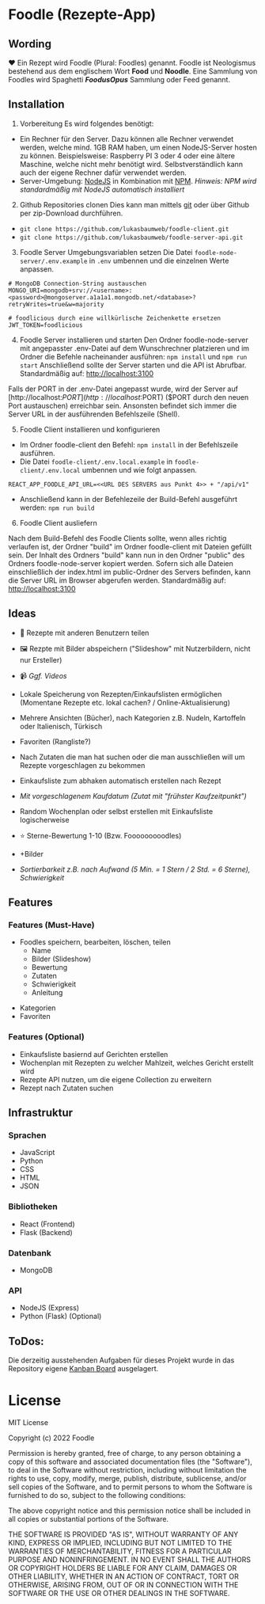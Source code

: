 # Foodle (Rezepte-App)

## Wording 
❤️ Ein Rezept wird Foodle (Plural: Foodles) genannt. Foodle ist Neologismus bestehend aus dem englischem Wort **Food** und **Noodle**.
Eine Sammlung von Foodles wird Spaghetti ___FoodusOpus___ Sammlung oder Feed genannt.

## Installation

1. Vorbereitung
Es wird folgendes benötigt:
* Ein Rechner für den Server. Dazu können alle Rechner verwendet werden, welche mind. 1GB RAM haben, um einen NodeJS-Server hosten zu können. Beispielsweise: Raspberry PI 3 oder 4 oder eine ältere Maschine, welche nicht mehr benötigt wird. Selbstverständlich kann auch der eigene Rechner dafür verwendet werden.
* Server-Umgebung: [NodeJS](https://nodejs.org/) in Kombination mit [NPM](https://www.npmjs.com/package/npm). _Hinweis: NPM wird standardmäßig mit NodeJS automatisch installiert_

2. Github Repositories clonen
Dies kann man mittels [git](https://git-scm.com/) oder über Github per zip-Download durchführen. 
* ```git clone https://github.com/lukasbaumweb/foodle-client.git```
* ```git clone https://github.com/lukasbaumweb/foodle-server-api.git```

3. Foodle Server Umgebungsvariablen setzen
Die Datei ```foodle-node-server/.env.example``` in ```.env``` umbennen und die einzelnen Werte anpassen.
```
# MongoDB Connection-String austauschen
MONGO_URI=mongodb+srv://<username>:<password>@mongoserver.a1a1a1.mongodb.net/<database>?retryWrites=true&w=majority

# foodlicious durch eine willkürlische Zeichenkette ersetzen
JWT_TOKEN=foodlicious
```
4. Foodle Server installieren und starten
Den Ordner foodle-node-server mit angepasster .env-Datei auf dem Wunschrechner platzieren und im Ordner die Befehle nacheinander ausführen:
```npm install``` und ```npm run start```
Anschließend sollte der Server starten und die API ist Abrufbar. Standardmäßig auf: [http://localhost:3100](http://localhost:3100)

Falls der PORT in der .env-Datei angepasst wurde, wird der Server auf [http://localhost:$PORT](http://localhost:$PORT) ($PORT durch den neuen Port austauschen) erreichbar sein. Ansonsten befindet sich immer die Server URL in der ausführenden Befehlszeile (Shell).

5. Foodle Client installieren und konfigurieren
* Im Ordner foodle-client den Befehl: ```npm install``` in der Befehlszeile ausführen.
* Die Datei ```foodle-client/.env.local.example``` in ```foodle-client/.env.local``` umbennen und wie folgt anpassen.

```
REACT_APP_FOODLE_API_URL=<<URL DES SERVERS aus Punkt 4>> + "/api/v1"
```
* Anschließend kann in der Befehlezeile der Build-Befehl ausgeführt werden: ```npm run build```

6. Foodle Client ausliefern

Nach dem Build-Befehl des Foodle Clients sollte, wenn alles richtig verlaufen ist, der Ordner "build" im Ordner foodle-client mit Dateien gefüllt sein. Der Inhalt des Ordners "build" kann nun in den Ordner "public" des Ordners foodle-node-server kopiert werden. Sofern sich alle Dateien einschließlich der index.html im public-Ordner des Servers befinden, kann die Server URL im Browser abgerufen werden. Standardmäßig auf: [http://localhost:3100](http://localhost:3100)

## Ideas

* 🤝 Rezepte mit anderen Benutzern teilen
* 🖼️ Rezpte mit Bilder abspeichern ("Slideshow" mit Nutzerbildern, nicht nur Ersteller)
* 📹 _Ggf. Videos_
* Lokale Speicherung von Rezepten/Einkaufslisten ermöglichen (Momentane Rezepte etc. lokal cachen? / Online-Aktualisierung)
* Mehrere Ansichten (Bücher), nach Kategorien z.B. Nudeln, Kartoffeln oder Italienisch, Türkisch
* Favoriten (Rangliste?)
* Nach Zutaten die man hat suchen oder die man ausschließen will um Rezepte vorgeschlagen zu bekommen
* Einkaufsliste zum abhaken automatisch erstellen nach Rezept
* _Mit vorgeschlagenem Kaufdatum (Zutat mit "frühster Kaufzeitpunkt")_
* Random Wochenplan oder selbst erstellen mit Einkaufsliste logischerweise

* ⭐ Sterne-Bewertung 1-10 (Bzw. Fooooooooodles)
* +Bilder
* _Sortierbarkeit z.B. nach Aufwand (5 Min. = 1 Stern / 2 Std. = 6 Sterne), Schwierigkeit_

## Features

### Features (Must-Have)
* Foodles speichern, bearbeiten, löschen, teilen
  - Name
  - Bilder (Slideshow)
  - Bewertung
  - Zutaten
  - Schwierigkeit
  - Anleitung
- Kategorien
- Favoriten

### Features (Optional)
* Einkaufsliste basiernd auf Gerichten erstellen
* Wochenplan mit Rezepten zu welcher Mahlzeit, welches Gericht erstellt wird
* Rezepte API nutzen, um die eigene Collection zu erweitern 
* Rezept nach Zutaten suchen

## Infrastruktur

### Sprachen
* JavaScript
* Python
* CSS
* HTML
* JSON

### Bibliotheken
* React (Frontend)
* Flask (Backend)

### Datenbank
* MongoDB

### API
* NodeJS (Express) 
* Python (Flask) (Optional)

## ToDos:
Die derzeitig ausstehenden Aufgaben für dieses Projekt wurde in das Repository eigene [Kanban Board](https://github.com/lukasbaumweb/foodle/projects/1) ausgelagert.

# License
MIT License

Copyright (c) 2022 Foodle

Permission is hereby granted, free of charge, to any person obtaining a copy
of this software and associated documentation files (the "Software"), to deal
in the Software without restriction, including without limitation the rights
to use, copy, modify, merge, publish, distribute, sublicense, and/or sell
copies of the Software, and to permit persons to whom the Software is
furnished to do so, subject to the following conditions:

The above copyright notice and this permission notice shall be included in all
copies or substantial portions of the Software.

THE SOFTWARE IS PROVIDED "AS IS", WITHOUT WARRANTY OF ANY KIND, EXPRESS OR
IMPLIED, INCLUDING BUT NOT LIMITED TO THE WARRANTIES OF MERCHANTABILITY,
FITNESS FOR A PARTICULAR PURPOSE AND NONINFRINGEMENT. IN NO EVENT SHALL THE
AUTHORS OR COPYRIGHT HOLDERS BE LIABLE FOR ANY CLAIM, DAMAGES OR OTHER
LIABILITY, WHETHER IN AN ACTION OF CONTRACT, TORT OR OTHERWISE, ARISING FROM,
OUT OF OR IN CONNECTION WITH THE SOFTWARE OR THE USE OR OTHER DEALINGS IN THE
SOFTWARE.
